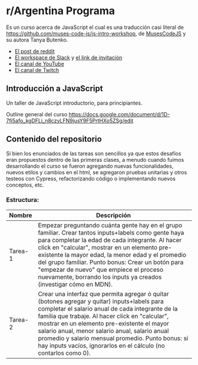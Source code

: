 # r/Argentina Programa

Es un curso acerca de JavaScript el cual es una traducción casi literal de https://github.com/muses-code-js/js-intro-workshop, de [MusesCodeJS](https://musescodejs.org/) y su autora Tanya Butenko.

* [El post de reddit](https://www.reddit.com/r/argentina/comments/d9wzkh/alguno_que_ande_corto_de_guita_pero_muy/)
* [El workspace de Slack](https://rargentinaprograma.slack.com) y [el link de invitación](https://join.slack.com/t/rargentinaprograma/shared_invite/zt-a8t8mtnl-P17TciXOmAlvfJRhyqrDbQ)
* [El canal de YouTube](https://www.youtube.com/channel/UCXfQLgiBQPIzBp8-nRsG0KA)
* [El canal de Twitch](https://www.twitch.tv/rargentinaprograma/)

## Introducción a JavaScript

Un taller de JavaScript introductorio, para principiantes.

Outline general del curso https://docs.google.com/document/d/1D-7fi5afo_kgDFLi_n8czyLFN9jusY9F5PrtHXo5ZSg/edit

## Contenido del repositorio

Si bien los enunciados de las tareas son sencillos ya que estos desafíos eran propuestos dentro de las primeras clases, a menudo cuando fuimos desarrollando el curso se fueron agregando nuevas funcionalidades, nuevos etilos y cambios en el html, se agregaron pruebas unitarias y otros testeos con Cypress, refactorizando código o implementando nuevos conceptos, etc.

### Estructura:

|Nombre|Descripción|
|----|----|
|Tarea-1|Empezar preguntando cuánta gente hay en el grupo familiar. Crear tantos inputs+labels como gente haya para completar la edad de cada integrante. Al hacer click en "calcular", mostrar en un elemento pre-existente la mayor edad, la menor edad y el promedio del grupo familiar. Punto bonus: Crear un botón para "empezar de nuevo" que empiece el proceso nuevamente, borrando los inputs ya creados (investigar cómo en MDN).|
|Tarea-2|Crear una interfaz que permita agregar ó quitar (botones agregar y quitar) inputs+labels para completar el salario anual de cada integrante de la familia que trabaje. Al hacer click en "calcular", mostrar en un elemento pre-existente el mayor salario anual, menor salario anual, salario anual promedio y salario mensual promedio. Punto bonus: si hay inputs vacíos, ignorarlos en el cálculo (no contarlos como 0).|

